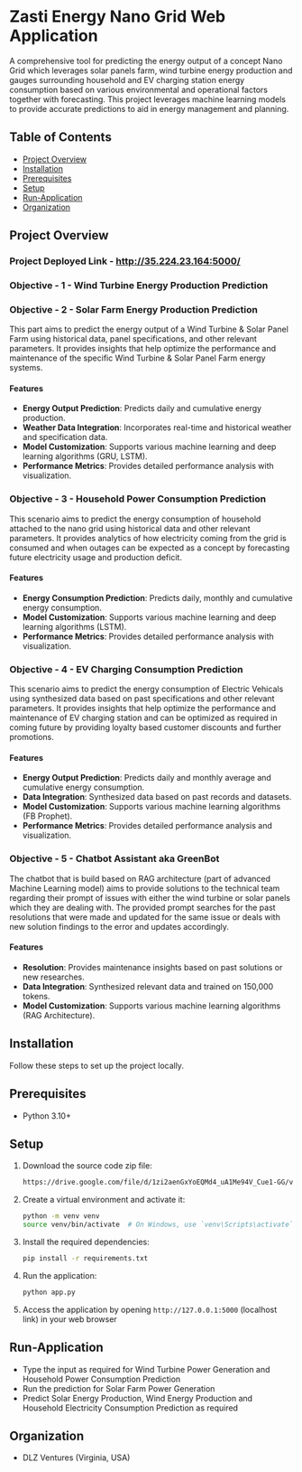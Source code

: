 # Zasti Energy Nano Grid Web Application
A comprehensive tool for predicting the energy output of a concept Nano Grid which leverages solar panels farm, wind turbine energy production and gauges surrounding household and EV charging station energy consumption based on various environmental and operational factors together with forecasting. This project leverages machine learning models to provide accurate predictions to aid in energy management and planning.

## Table of Contents
- [Project Overview](#project-overview)
- [Installation](#installation)
- [Prerequisites](#prerequisites)
- [Setup](#setup)
- [Run-Application](#run-application)
- [Organization](#organization)

## Project Overview
### Project Deployed Link - http://35.224.23.164:5000/
### Objective - 1 - Wind Turbine Energy Production Prediction
### Objective - 2 - Solar Farm Energy Production Prediction
This part aims to predict the energy output of a Wind Turbine & Solar Panel Farm using historical data, panel specifications, and other relevant parameters. It provides insights that help optimize the performance and maintenance of the specific Wind Turbine & Solar Panel Farm energy systems.

#### Features
- **Energy Output Prediction**: Predicts daily and cumulative energy production.
- **Weather Data Integration**: Incorporates real-time and historical weather and specification data.
- **Model Customization**: Supports various machine learning and deep learning algorithms (GRU, LSTM).
- **Performance Metrics**: Provides detailed performance analysis with visualization.
  
### Objective - 3 - Household Power Consumption Prediction
This scenario aims to predict the energy consumption of household attached to the nano grid using historical data and other relevant parameters. It provides analytics of how electricity coming from the grid is consumed and when outages can be expected as a concept by forecasting future electricity usage and production deficit.

#### Features
- **Energy Consumption Prediction**: Predicts daily, monthly and cumulative energy consumption.
- **Model Customization**: Supports various machine learning and deep learning algorithms (LSTM).
- **Performance Metrics**: Provides detailed performance analysis with visualization.

### Objective - 4 - EV Charging Consumption Prediction
This scenario aims to predict the energy consumption of Electric Vehicals using synthesized data based on past specifications and other relevant parameters. It provides insights that help optimize the performance and maintenance of EV charging station and can be optimized as required in coming future by providing loyalty based customer discounts and further promotions.

#### Features
- **Energy Output Prediction**: Predicts daily and monthly average and cumulative energy consumption.
- **Data Integration**: Synthesized data based on past records and datasets.
- **Model Customization**: Supports various machine learning algorithms (FB Prophet).
- **Performance Metrics**: Provides detailed performance analysis and visualization.

### Objective - 5 - Chatbot Assistant aka GreenBot
The chatbot that is build based on RAG architecture (part of advanced Machine Learning model) aims to provide solutions to the technical team regarding their prompt of issues with either the wind turbine or solar panels which they are dealing with. The provided prompt searches for the past resolutions that were made and updated for the same issue or deals with new solution findings to the error and updates accordingly.

#### Features
- **Resolution**: Provides maintenance insights based on past solutions or new researches.
- **Data Integration**: Synthesized relevant data and trained on 150,000 tokens.
- **Model Customization**: Supports various machine learning algorithms (RAG Architecture).

## Installation

Follow these steps to set up the project locally.

## Prerequisites

- Python 3.10+

## Setup
1. Download the source code zip file:
    ```bash
    https://drive.google.com/file/d/1zi2aenGxYoEQMd4_uA1Me94V_Cue1-GG/view
    ```
2. Create a virtual environment and activate it:
    ```bash
    python -m venv venv
    source venv/bin/activate  # On Windows, use `venv\Scripts\activate`
    ```
3. Install the required dependencies:
    ```bash
    pip install -r requirements.txt
    ```
 
4. Run the application:
    ```bash
    python app.py
    ```
 
5. Access the application by opening `http://127.0.0.1:5000` (localhost link) in your web browser
 
## Run-Application
 
- Type the input as required for Wind Turbine Power Generation and Household Power Consumption Prediction
- Run the prediction for Solar Farm Power Generation
- Predict Solar Energy Production, Wind Energy Production and Household Electricity Consumption Prediction as required

## Organization
- DLZ Ventures (Virginia, USA)
